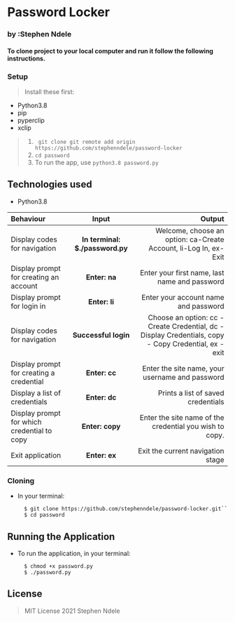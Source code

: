 # Password Locker
### by :Stephen Ndele

#### To clone project to your local computer and run it follow the following instructions.

### Setup
> Install these first:
* Python3.8
* pip
* pyperclip
* xclip

 

 >1. `` git clone git remote add origin https://github.com/stephenndele/password-locker``
>2. ``cd password``
>3. To run the app,  use  ``` python3.8 password.py ```




## Technologies used
* Python3.8


| Behaviour | Input | Output |
| :---------------- | :---------------: | ------------------: |
| Display codes for navigation | **In terminal: $./password.py** | Welcome, choose an option: ca-Create Account, li-Log In, ex-Exit |
| Display prompt for creating an account | **Enter: na** | Enter your first name, last name and password |
| Display prompt for login in | **Enter: li** | Enter your account name and password |
| Display codes for navigation | **Successful login** | Choose an option: cc - Create Credential, dc - Display Credentials, copy - Copy Credential, ex - exit |
| Display prompt for creating a credential | **Enter: cc** | Enter the site name, your username and password |
| Display a list of credentials | **Enter: dc** | Prints a list of saved credentials |
| Display prompt for which credential to copy | **Enter: copy** | Enter the site name of the credential you wish to copy. |
| Exit application | **Enter: ex** | Exit the current navigation stage |


### Cloning
* In your terminal:
        
        $ git clone https://github.com/stephenndele/password-locker.git``
        $ cd password

## Running the Application
* To run the application, in your terminal:

        $ chmod +x password.py
        $ ./password.py
        



## License
> MIT License 2021 Stephen Ndele

